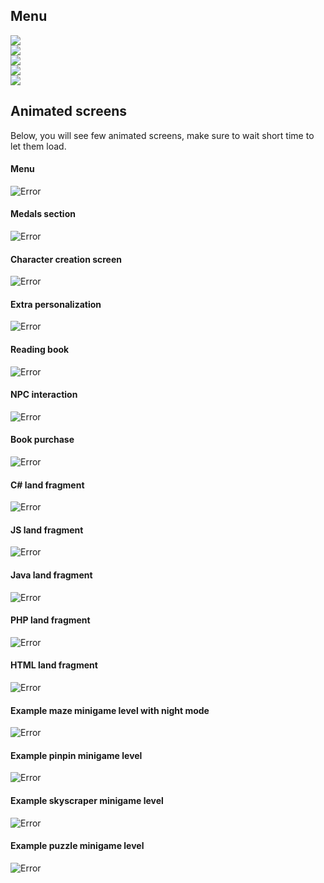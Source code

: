 ## Menu
<p align="left">
 <a href="https://github.com/trolit/projectZero/blob/master/README_en.md"><img src="https://img.shields.io/badge/User%20documentation-gray?color=6B5B95&style=for-the-badge&logo=lgtm"></a> </br>
 <a href="https://github.com/trolit/projectZero/blob/master/README_dev_en.md"><img src="https://img.shields.io/badge/Developer%20documentation-gray?color=009B77&style=for-the-badge&logo=dev.to" style="max-height: 550px;"></a> <br/>
 <a href="https://github.com/trolit/projectZero/blob/master/COMPILE_en.md"><img src="https://img.shields.io/badge/Project%20compilation%20in%20Unity-gray?color=B565A7&style=for-the-badge&logo=unity" style="max-height: 550px;"></a> <br/>
 <a href="https://github.com/trolit/projectZero/blob/master/SHOWCASE_en.md"><img src="https://img.shields.io/badge/Gifs%20from%20game%20(you%20are%20here)-gray?color=955251&style=for-the-badge&logo=big%20cartel" style="max-height: 550px;"></a> <br/>
 <a href="https://github.com/trolit/projectZero/blob/master/CREDITS_en.md"><img src="https://img.shields.io/badge/Credits-gray?color=5B5EA6&style=for-the-badge&logo=showpad" style="max-height: 550px;"></a>
</p>

## Animated screens
Below, you will see few animated screens, make sure to wait short time to let them load.

#### Menu ####
![Error](https://github.com/trolit/projectZero/blob/storage/gifs/menu.gif)

#### Medals section ####
![Error](https://github.com/trolit/projectZero/blob/storage/gifs/medals.gif)

#### Character creation screen ####
![Error](https://github.com/trolit/projectZero/blob/storage/gifs/basic%20characters.gif)

#### Extra personalization ####
![Error](https://github.com/trolit/projectZero/blob/storage/gifs/extra%20character%20personalization.gif)

#### Reading book ####
![Error](https://github.com/trolit/projectZero/blob/storage/gifs/readBook.gif)

#### NPC interaction ####
![Error](https://github.com/trolit/projectZero/blob/storage/gifs/NPC%20interaction.gif)

#### Book purchase ####
![Error](https://github.com/trolit/projectZero/blob/storage/gifs/buyJSbook.gif)

#### C# land fragment ####
![Error](https://github.com/trolit/projectZero/blob/storage/gifs/C%23%20map%20fragment.gif)

#### JS land fragment ####
![Error](https://github.com/trolit/projectZero/blob/storage/gifs/JS%20map%20fragment.gif)

#### Java land fragment ####
![Error](https://github.com/trolit/projectZero/blob/storage/gifs/Java%20map%20fragment.gif)

#### PHP land fragment ####
![Error](https://github.com/trolit/projectZero/blob/storage/gifs/Php%20map%20fragment.gif)

#### HTML land fragment ####
![Error](https://github.com/trolit/projectZero/blob/storage/gifs/html%20map%20fragment.gif)

#### Example maze minigame level with night mode ####
![Error](https://github.com/trolit/projectZero/blob/storage/gifs/C%23maze.gif)

#### Example pinpin minigame level ####
![Error](https://github.com/trolit/projectZero/blob/storage/gifs/pinpin%20Java.gif)

#### Example skyscraper minigame level ####
![Error](https://github.com/trolit/projectZero/blob/storage/gifs/skyscraper%20showcase.gif)

#### Example puzzle minigame level ####
![Error](https://github.com/trolit/projectZero/blob/storage/gifs/puzzle%20showcase.gif)

